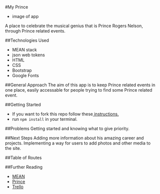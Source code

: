 #My Prince

- image of app

A place to celebrate the musical genius that is Prince Rogers Nelson, through Prince related events.

##Technologies Used
- MEAN stack
- json web tokens
- HTML
- CSS
- Bootstrap
- Google Fonts


##General Approach
The aim of this app is to keep Prince related events in one place, easily accessable for people trying to find some Prince related event.


##Getting Started
- If you want to fork this repo follow these<a href="https://help.github.com/articles/fork-a-repo/"> instructions.</a>
- run `npm install` in your terminal.

##Problems
Getting started and knowing what to give priority.

##Next Steps
Adding more information about his amazing career and projects. Implementing a way for users to add photos and other media to the site.

##Table of Routes


##Further Reading
- <a href="http://mean.io/#!/">MEAN</a>
- <a href="https://en.wikipedia.org/wiki/Prince_(musician)">Prince</a>
- <a href="https://trello.com/b/oxrEp6N5/project4-myprince">Trello</a>
